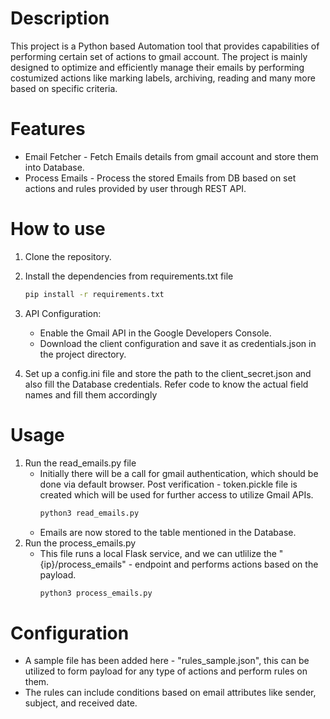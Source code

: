 
# Description  
  
This project is a Python based Automation tool that provides capabilities of performing certain set of actions to gmail account. The project is mainly designed to optimize and efficiently manage their emails by performing costumized actions like marking labels, archiving, reading and many more based on specific criteria.  
  
# Features  
  
- Email Fetcher - Fetch Emails details from gmail account and store them into Database.  
- Process Emails - Process the stored Emails from DB based on set actions and rules provided by user through REST API.  
  
# How to use  
  
1) Clone the repository.  
2) Install the dependencies from requirements.txt file
    ```bash
    pip install -r requirements.txt
    ```
3) API Configuration:   
   - Enable the Gmail API in the Google Developers Console.  
   - Download the client configuration and save it as credentials.json in the project directory.  
  
4) Set up a config.ini file and store the path to the client_secret.json and also fill the Database credentials. Refer code to know the actual field names and fill them accordingly  
  
  
# Usage
  
1) Run the read_emails.py file  
   - Initially there will be a call for gmail authentication, which should be done via default browser. Post verification - token.pickle file is created which will be used for further access to utilize Gmail APIs.  
     ```bash
     python3 read_emails.py
     ```
   - Emails are now stored to the table mentioned in the Database.  
2) Run the process_emails.py    
   - This file runs a local Flask service, and we can utlilize the "{ip}/process_emails" - endpoint and performs actions based on the payload.    
     ```bash
     python3 process_emails.py
     ```
  
# Configuration  
  
- A sample file has been added here - "rules_sample.json", this can be utilized to form payload for any type of actions and perform rules on them.  
- The rules can include conditions based on email attributes like sender, subject, and received date.
